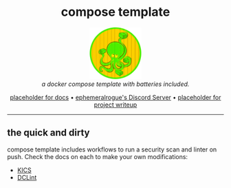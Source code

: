 <h1 align="center">compose template</h1>

<p align="center">
  <img src="./assets/compose_template_emblem.png" alt="compose-template-emblem" width="120px" height="120px"/>
  <br>
  <i>a docker compose template with batteries included.</i>
  <br>
</p>

<p align="center">
  <a href="">
  placeholder for docs</a>
  •
  <a href="https://discord.gg/nh7mqGEfbw">ephemeralrogue's Discord Server</a>
  •
  <a href="">placeholder for project writeup</a>
  <br>
</p>
<hr>

## the quick and dirty

compose template includes workflows to run a security scan and linter on push. Check the docs on each to make your own modifications:

- [KICS](https://github.com/Checkmarx/kics)
- [DCLint](https://github.com/zavoloklom/docker-compose-linter)